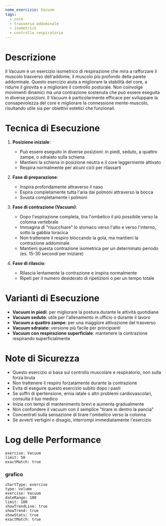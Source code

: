 ```yaml
---
nome_esercizio: Vacuum
tags:
  - core
  - trasverso addominale
  - isometrico
  - controllo respiratorio
---
```


# Descrizione

Il Vacuum è un esercizio isometrico di respirazione che mira a rafforzare il muscolo trasverso dell'addome, il muscolo più profondo della parete addominale. Questo esercizio aiuta a migliorare la stabilità del core, a ridurre il girovita e a migliorare il controllo posturale. Non coinvolge movimenti dinamici ma una contrazione sostenuta che può essere eseguita in diverse posizioni. Il Vacuum è particolarmente efficace per sviluppare la consapevolezza del core e migliorare la connessione mente-muscolo, risultando utile sia per obiettivi estetici che funzionali.

# Tecnica di Esecuzione

1. **Posizione iniziale**:

   - Può essere eseguito in diverse posizioni: in piedi, seduto, a quattro zampe, o sdraiato sulla schiena
   - Mantieni la schiena in posizione neutra e il core leggermente attivato
   - Respira normalmente per alcuni cicli per rilassarti

2. **Fase di preparazione**:

   - Inspira profondamente attraverso il naso
   - Espira completamente tutta l'aria dai polmoni attraverso la bocca
   - Svuota completamente i polmoni

3. **Fase di contrazione (Vacuum)**:

   - Dopo l'espirazione completa, tira l'ombelico il più possibile verso la colonna vertebrale
   - Immagina di "risucchiare" lo stomaco verso l'alto e verso l'interno, sotto la gabbia toracica
   - Non trattenere il respiro bloccando la gola, ma mantieni la contrazione addominale
   - Mantieni questa contrazione isometrica per un determinato periodo (es. 15-30 secondi per iniziare)

4. **Fase di rilascio**:

   - Rilascia lentamente la contrazione e inspira normalmente
   - Ripeti per il numero desiderato di ripetizioni o per un tempo totale

# Varianti di Esecuzione

- **Vacuum in piedi**: per migliorare la postura durante le attività quotidiane
- **Vacuum seduto**: utile per l'allenamento in ufficio o durante il lavoro
- **Vacuum a quattro zampe**: per una maggiore attivazione del trasverso
- **Vacuum sdraiato**: versione più facile per principianti
- **Vacuum con respirazione superficiale**: mantenere la contrazione respirando superficialmente

# Note di Sicurezza

- Questo esercizio si basa sul controllo muscolare e respiratorio, non sulla forza bruta
- Non trattenere il respiro forzatamente durante la contrazione
- Evita di eseguire questo esercizio subito dopo i pasti
- Se soffri di ipertensione, ernia iatale o altri problemi cardiovascolari, consulta il tuo medico
- Inizia con tempi di mantenimento brevi e aumenta gradualmente
- Non confondere il vacuum con il semplice "tirare in dentro la pancia"
- Concentrati sulla sensazione di tirare l'ombelico verso la colonna
- Se avverti vertigini o disagio, interrompi immediatamente l'esercizio

# Log delle Performance

```workout-log
exercise: Vacuum
limit: 50
exactMatch: true
```

### grafico

```workout-chart
chartType: exercise
type: volume
exercise: Vacuum
dateRange: 180
limit: 100
showTrendLine: true
showTrend: true
showStats: true
exactMatch: true
```
